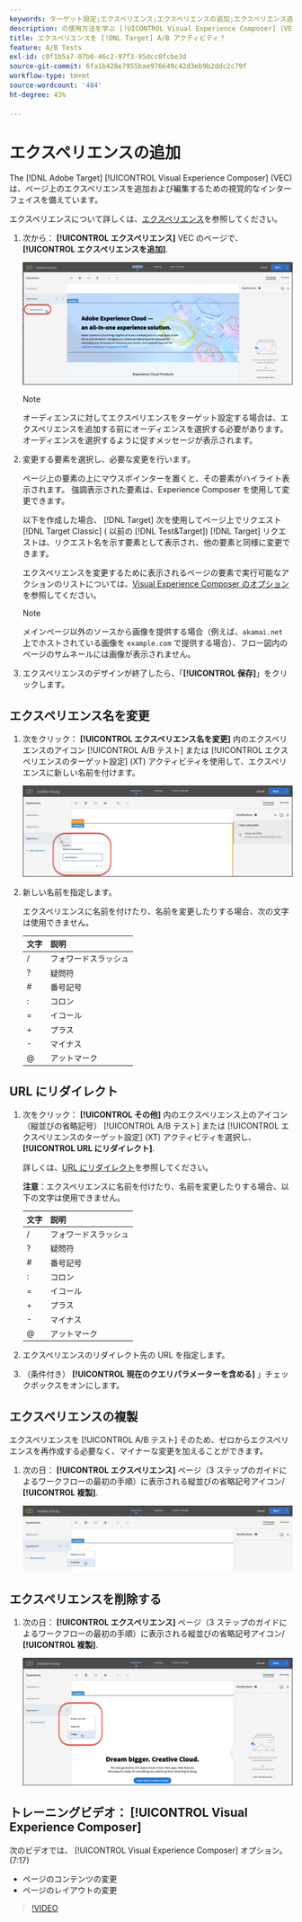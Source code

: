 ```yaml
---
keywords: ターゲット設定;エクスペリエンス;エクスペリエンスの追加;エクスペリエンス追加
description: の使用方法を学ぶ [!UICONTROL Visual Experience Composer] (VEC) [!DNL Adobe Target].
title: エクスペリエンスを [!DNL Target] A/B アクティビティ？
feature: A/B Tests
exl-id: c0f1b5a7-07b0-46c2-97f3-95dcc0fcbe3d
source-git-commit: 6fa1b428e7955bae976649c42d3eb9b2ddc2c79f
workflow-type: tm+mt
source-wordcount: '484'
ht-degree: 43%

---
```


# エクスペリエンスの追加

The [!DNL Adobe Target] [!UICONTROL Visual Experience Composer] (VEC) は、ページ上のエクスペリエンスを追加および編集するための視覚的なインターフェイスを備えています。

エクスペリエンスについて詳しくは、[エクスペリエンス](/help/main/c-experiences/experiences.md#concept_A2E10F6AFB3D4AEAB6951EE14688848D)を参照してください。

1. 次から： **[!UICONTROL エクスペリエンス]** VEC のページで、 **[!UICONTROL エクスペリエンスを追加]**.

   ![「エクスペリエンスを追加」オプション](/help/main/c-activities/t-test-ab/t-test-create-ab/assets/add-experience.png)

   >[!NOTE]
   >
   >オーディエンスに対してエクスペリエンスをターゲット設定する場合は、エクスペリエンスを追加する前にオーディエンスを選択する必要があります。オーディエンスを選択するように促すメッセージが表示されます。

1. 変更する要素を選択し、必要な変更を行います。

   ページ上の要素の上にマウスポインターを置くと、その要素がハイライト表示されます。 強調表示された要素は、Experience Composer を使用して変更できます。

   以下を作成した場合、 [!DNL Target] 次を使用してページ上でリクエスト [!DNL Target Classic] ( 以前の [!DNL Test&Target]) [!DNL Target] リクエストは、リクエスト名を示す要素として表示され、他の要素と同様に変更できます。

   エクスペリエンスを変更するために表示されるページの要素で実行可能なアクションのリストについては、[Visual Experience Composer のオプション](/help/main/c-experiences/c-visual-experience-composer/viztarget-options.md)を参照してください。

   >[!NOTE]
   >
   >メインページ以外のソースから画像を提供する場合（例えば、`akamai.net` 上でホストされている画像を `example.com` で提供する場合）、フロー図内のページのサムネールには画像が表示されません。

1. エクスペリエンスのデザインが終了したら、「**[!UICONTROL 保存]**」をクリックします。

## エクスペリエンス名を変更

1. 次をクリック： **[!UICONTROL エクスペリエンス名を変更]** 内のエクスペリエンスのアイコン [!UICONTROL A/B テスト] または [!UICONTROL エクスペリエンスのターゲット設定] (XT) アクティビティを使用して、エクスペリエンスに新しい名前を付けます。

   ![エクスペリエンス名を変更](/help/main/c-activities/t-test-ab/t-test-create-ab/assets/rename-experience.png)

2. 新しい名前を指定します。

   エクスペリエンスに名前を付けたり、名前を変更したりする場合、次の文字は使用できません。

   | 文字 | 説明 |
   |--- |--- |
   | / | フォワードスラッシュ |
   | ? | 疑問符 |
   | # | 番号記号 |
   | : | コロン |
   | = | イコール |
   | + | プラス |
   | - | マイナス |
   | @ | アットマーク |

## URL にリダイレクト

1. 次をクリック： **[!UICONTROL その他]** 内のエクスペリエンス上のアイコン（縦並びの省略記号） [!UICONTROL A/B テスト] または [!UICONTROL エクスペリエンスのターゲット設定] (XT) アクティビティを選択し、 **[!UICONTROL URL にリダイレクト]**.

   詳しくは、[URL にリダイレクト](/help/main/c-experiences/c-visual-experience-composer/redirect-offer.md)を参照してください。

   **注意**：エクスペリエンスに名前を付けたり、名前を変更したりする場合、以下の文字は使用できません。

   | 文字 | 説明 |
   |--- |--- |
   | / | フォワードスラッシュ |
   | ? | 疑問符 |
   | # | 番号記号 |
   | : | コロン |
   | = | イコール |
   | + | プラス |
   | - | マイナス |
   | @ | アットマーク |

1. エクスペリエンスのリダイレクト先の URL を指定します。

1. （条件付き） **[!UICONTROL 現在のクエリパラメーターを含める]** 」チェックボックスをオンにします。

## エクスペリエンスの複製

エクスペリエンスを [!UICONTROL A/B テスト] そのため、ゼロからエクスペリエンスを再作成する必要なく、マイナーな変更を加えることができます。

1. 次の日： **[!UICONTROL エクスペリエンス]** ページ（3 ステップのガイドによるワークフローの最初の手順）に表示される縦並びの省略記号アイコン/ **[!UICONTROL 複製]**.

   ![「エクスペリエンスを複製」オプション](/help/main/c-activities/t-test-ab/t-test-create-ab/assets/duplicate-experience.png)

## エクスペリエンスを削除する

1. 次の日： **[!UICONTROL エクスペリエンス]** ページ（3 ステップのガイドによるワークフローの最初の手順）に表示される縦並びの省略記号アイコン/ **[!UICONTROL 複製]**.

   ![「エクスペリエンスを削除」オプション](/help/main/c-activities/t-test-ab/t-test-create-ab/assets/delete-experience.png)

## トレーニングビデオ： [!UICONTROL Visual Experience Composer]

次のビデオでは、 [!UICONTROL Visual Experience Composer] オプション。 (7:17)

* ページのコンテンツの変更
* ページのレイアウトの変更

>[!VIDEO](https://video.tv.adobe.com/v/17399)
